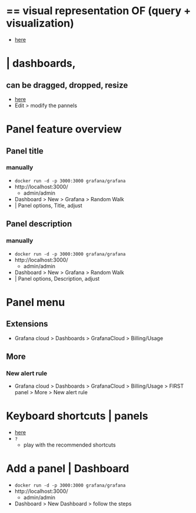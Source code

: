 # == visual representation OF (query + visualization)
* [here](https://play.grafana.org/d/000000016/time-series-graphs?orgId=1&from=2025-10-10T09:35:17.706Z&to=2025-10-10T10:35:17.706Z&timezone=browser&editPanel=1&viewPanel=panel-1)

# | dashboards,
## can be dragged, dropped, resize
* [here](https://play.grafana.org/d/000000016/time-series-graphs?orgId=1&from=2025-10-10T10:04:11.039Z&to=2025-10-10T10:35:17.706Z&timezone=browser)
* Edit > modify the pannels

# Panel feature overview
## **Panel title**
### manually
* `docker run -d -p 3000:3000 grafana/grafana`
* http://localhost:3000/
  * admin/admin
* Dashboard > New > Grafana > Random Walk
* | Panel options, Title, adjust

## **Panel description**
### manually
* `docker run -d -p 3000:3000 grafana/grafana`
* http://localhost:3000/
  * admin/admin
* Dashboard > New > Grafana > Random Walk
* | Panel options, Description, adjust

# Panel menu
## Extensions
* Grafana cloud > Dashboards > GrafanaCloud > Billing/Usage
## More
### New alert rule
* Grafana cloud > Dashboards > GrafanaCloud > Billing/Usage > FIRST panel > More > New alert rule

# Keyboard shortcuts | panels
* [here](https://play.grafana.org/d/000000016/time-series-graphs?orgId=1&from=now-1h&to=now&timezone=browser)
* `?`
  * play with the recommended shortcuts

# Add a panel | Dashboard
* `docker run -d -p 3000:3000 grafana/grafana`
* http://localhost:3000/
  * admin/admin
* Dashboard > New Dashboard > follow the steps
